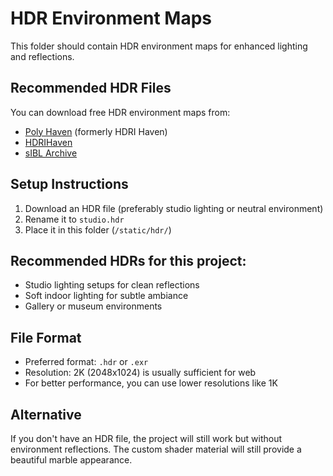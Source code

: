 # HDR Environment Maps

This folder should contain HDR environment maps for enhanced lighting and reflections.

## Recommended HDR Files

You can download free HDR environment maps from:
- [Poly Haven](https://polyhaven.com/hdris) (formerly HDRI Haven)
- [HDRIHaven](https://hdri-haven.com/)
- [sIBL Archive](http://www.hdrlabs.com/sibl/archive.html)

## Setup Instructions

1. Download an HDR file (preferably studio lighting or neutral environment)
2. Rename it to `studio.hdr`
3. Place it in this folder (`/static/hdr/`)

## Recommended HDRs for this project:
- Studio lighting setups for clean reflections
- Soft indoor lighting for subtle ambiance
- Gallery or museum environments

## File Format
- Preferred format: `.hdr` or `.exr`
- Resolution: 2K (2048x1024) is usually sufficient for web
- For better performance, you can use lower resolutions like 1K

## Alternative
If you don't have an HDR file, the project will still work but without environment reflections. The custom shader material will still provide a beautiful marble appearance.

